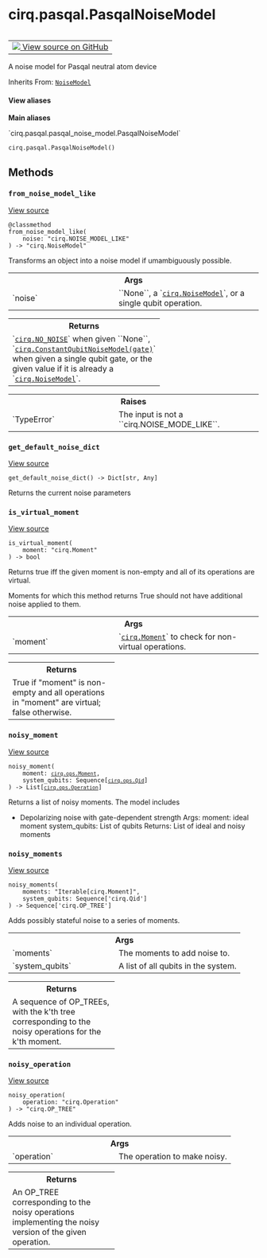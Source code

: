 <div itemscope itemtype="http://developers.google.com/ReferenceObject">
<meta itemprop="name" content="cirq.pasqal.PasqalNoiseModel" />
<meta itemprop="path" content="Stable" />
<meta itemprop="property" content="__init__"/>
<meta itemprop="property" content="from_noise_model_like"/>
<meta itemprop="property" content="get_default_noise_dict"/>
<meta itemprop="property" content="is_virtual_moment"/>
<meta itemprop="property" content="noisy_moment"/>
<meta itemprop="property" content="noisy_moments"/>
<meta itemprop="property" content="noisy_operation"/>
</div>

# cirq.pasqal.PasqalNoiseModel

<!-- Insert buttons and diff -->

<table class="tfo-notebook-buttons tfo-api" align="left">

<td>
  <a target="_blank" href="https://github.com/quantumlib/cirq/tree/master/cirq/pasqal/pasqal_noise_model.py">
    <img src="https://www.tensorflow.org/images/GitHub-Mark-32px.png" />
    View source on GitHub
  </a>
</td>
</table>



A noise model for Pasqal neutral atom device 

Inherits From: [`NoiseModel`](../../cirq/devices/NoiseModel.md)

<section class="expandable">
  <h4 class="showalways">View aliases</h4>
  <p>
<b>Main aliases</b>
<p>`cirq.pasqal.pasqal_noise_model.PasqalNoiseModel`</p>
</p>
</section>

<pre class="devsite-click-to-copy prettyprint lang-py tfo-signature-link">
<code>cirq.pasqal.PasqalNoiseModel()
</code></pre>



<!-- Placeholder for "Used in" -->


## Methods

<h3 id="from_noise_model_like"><code>from_noise_model_like</code></h3>

<a target="_blank" href="https://github.com/quantumlib/cirq/tree/master/cirq/devices/noise_model.py">View source</a>

<pre class="devsite-click-to-copy prettyprint lang-py tfo-signature-link">
<code>@classmethod</code>
<code>from_noise_model_like(
    noise: "cirq.NOISE_MODEL_LIKE"
) -> "cirq.NoiseModel"
</code></pre>

Transforms an object into a noise model if umambiguously possible.


<!-- Tabular view -->
 <table class="responsive fixed orange">
<colgroup><col width="214px"><col></colgroup>
<tr><th colspan="2">Args</th></tr>

<tr>
<td>
`noise`
</td>
<td>
``None``, a `<a href="../../cirq/devices/NoiseModel.md"><code>cirq.NoiseModel</code></a>`, or a single qubit operation.
</td>
</tr>
</table>



<!-- Tabular view -->
 <table class="responsive fixed orange">
<colgroup><col width="214px"><col></colgroup>
<tr><th colspan="2">Returns</th></tr>
<tr class="alt">
<td colspan="2">
`<a href="../../cirq.md#NO_NOISE"><code>cirq.NO_NOISE</code></a>` when given ``None``,
`<a href="../../cirq/devices/ConstantQubitNoiseModel.md"><code>cirq.ConstantQubitNoiseModel(gate)</code></a>` when given a single qubit
gate, or the given value if it is already a `<a href="../../cirq/devices/NoiseModel.md"><code>cirq.NoiseModel</code></a>`.
</td>
</tr>

</table>



<!-- Tabular view -->
 <table class="responsive fixed orange">
<colgroup><col width="214px"><col></colgroup>
<tr><th colspan="2">Raises</th></tr>

<tr>
<td>
`TypeError`
</td>
<td>
The input is not a ``cirq.NOISE_MODE_LIKE``.
</td>
</tr>
</table>



<h3 id="get_default_noise_dict"><code>get_default_noise_dict</code></h3>

<a target="_blank" href="https://github.com/quantumlib/cirq/tree/master/cirq/pasqal/pasqal_noise_model.py">View source</a>

<pre class="devsite-click-to-copy prettyprint lang-py tfo-signature-link">
<code>get_default_noise_dict() -> Dict[str, Any]
</code></pre>

Returns the current noise parameters


<h3 id="is_virtual_moment"><code>is_virtual_moment</code></h3>

<a target="_blank" href="https://github.com/quantumlib/cirq/tree/master/cirq/devices/noise_model.py">View source</a>

<pre class="devsite-click-to-copy prettyprint lang-py tfo-signature-link">
<code>is_virtual_moment(
    moment: "cirq.Moment"
) -> bool
</code></pre>

Returns true iff the given moment is non-empty and all of its
operations are virtual.

Moments for which this method returns True should not have additional
noise applied to them.

<!-- Tabular view -->
 <table class="responsive fixed orange">
<colgroup><col width="214px"><col></colgroup>
<tr><th colspan="2">Args</th></tr>

<tr>
<td>
`moment`
</td>
<td>
`<a href="../../cirq/ops/Moment.md"><code>cirq.Moment</code></a>` to check for non-virtual operations.
</td>
</tr>
</table>



<!-- Tabular view -->
 <table class="responsive fixed orange">
<colgroup><col width="214px"><col></colgroup>
<tr><th colspan="2">Returns</th></tr>
<tr class="alt">
<td colspan="2">
True if "moment" is non-empty and all operations in "moment" are
virtual; false otherwise.
</td>
</tr>

</table>



<h3 id="noisy_moment"><code>noisy_moment</code></h3>

<a target="_blank" href="https://github.com/quantumlib/cirq/tree/master/cirq/pasqal/pasqal_noise_model.py">View source</a>

<pre class="devsite-click-to-copy prettyprint lang-py tfo-signature-link">
<code>noisy_moment(
    moment: <a href="../cirq/ops/Moment.md"><code>cirq.ops.Moment</code></a>,
    system_qubits: Sequence[<a href="../cirq/ops/Qid.md"><code>cirq.ops.Qid</code></a>]
) -> List[<a href="../cirq/ops/Operation.md"><code>cirq.ops.Operation</code></a>]
</code></pre>

Returns a list of noisy moments.
The model includes
- Depolarizing noise with gate-dependent strength
Args:
    moment: ideal moment
    system_qubits: List of qubits
Returns:
    List of ideal and noisy moments

<h3 id="noisy_moments"><code>noisy_moments</code></h3>

<a target="_blank" href="https://github.com/quantumlib/cirq/tree/master/cirq/devices/noise_model.py">View source</a>

<pre class="devsite-click-to-copy prettyprint lang-py tfo-signature-link">
<code>noisy_moments(
    moments: "Iterable[cirq.Moment]",
    system_qubits: Sequence['cirq.Qid']
) -> Sequence['cirq.OP_TREE']
</code></pre>

Adds possibly stateful noise to a series of moments.


<!-- Tabular view -->
 <table class="responsive fixed orange">
<colgroup><col width="214px"><col></colgroup>
<tr><th colspan="2">Args</th></tr>

<tr>
<td>
`moments`
</td>
<td>
The moments to add noise to.
</td>
</tr><tr>
<td>
`system_qubits`
</td>
<td>
A list of all qubits in the system.
</td>
</tr>
</table>



<!-- Tabular view -->
 <table class="responsive fixed orange">
<colgroup><col width="214px"><col></colgroup>
<tr><th colspan="2">Returns</th></tr>
<tr class="alt">
<td colspan="2">
A sequence of OP_TREEs, with the k'th tree corresponding to the
noisy operations for the k'th moment.
</td>
</tr>

</table>



<h3 id="noisy_operation"><code>noisy_operation</code></h3>

<a target="_blank" href="https://github.com/quantumlib/cirq/tree/master/cirq/devices/noise_model.py">View source</a>

<pre class="devsite-click-to-copy prettyprint lang-py tfo-signature-link">
<code>noisy_operation(
    operation: "cirq.Operation"
) -> "cirq.OP_TREE"
</code></pre>

Adds noise to an individual operation.


<!-- Tabular view -->
 <table class="responsive fixed orange">
<colgroup><col width="214px"><col></colgroup>
<tr><th colspan="2">Args</th></tr>

<tr>
<td>
`operation`
</td>
<td>
The operation to make noisy.
</td>
</tr>
</table>



<!-- Tabular view -->
 <table class="responsive fixed orange">
<colgroup><col width="214px"><col></colgroup>
<tr><th colspan="2">Returns</th></tr>
<tr class="alt">
<td colspan="2">
An OP_TREE corresponding to the noisy operations implementing the
noisy version of the given operation.
</td>
</tr>

</table>





